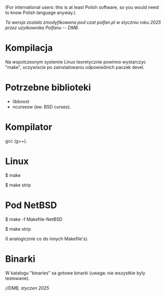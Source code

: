 (For international users: this is at least Polish software,
so you would need to know Polish language anyway.)

*Ta wersja zostala zmodyfikowana pod czat polfan.pl
w styczniu roku 2025 przez uzytkownika Polfanu -- DMB.*

Kompilacja
==========

Na wspolczesnym systemie Linux teoretycznie powinno
wystarczyc "make", oczywiscie po zainstalowaniu
odpowiednich paczek devel.

Potrzebne biblioteki
====================
* libboost
* ncursesw (ew. BSD curses).

Kompilator
==========

gcc (g++).

Linux
=====

$ make

$ make strip

Pod NetBSD
==========

$ make -f Makefile-NetBSD

$ make strip

(I analogicznie co do innych Makefile's).

Binarki
=======
W katalogu "binaries" sa gotowe binarki (uwaga: nie wszystkie
byly testowane).

*//DMB, styczen 2025*
